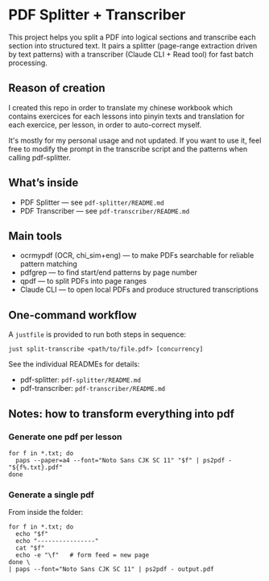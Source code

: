# PDF Splitter + Transcriber

This project helps you split a PDF into logical sections and transcribe each section into structured text. It pairs a splitter (page-range extraction driven by text patterns) with a transcriber (Claude CLI + Read tool) for fast batch processing.

## Reason of creation

I created this repo in order to translate my chinese workbook which contains exercices for each lessons into pinyin texts and translation for each exercice, per lesson, in order to auto-correct myself. 

It's mostly for my personal usage and not updated. If you want to use it, feel free to modify the prompt in the transcribe script and the patterns when calling pdf-splitter.

## What’s inside
- PDF Splitter — see `pdf-splitter/README.md`
- PDF Transcriber — see `pdf-transcriber/README.md`

## Main tools

- ocrmypdf (OCR, chi_sim+eng) — to make PDFs searchable for reliable pattern matching
- pdfgrep — to find start/end patterns by page number
- qpdf — to split PDFs into page ranges
- Claude CLI — to open local PDFs and produce structured transcriptions

## One-command workflow
A `justfile` is provided to run both steps in sequence:

```
just split-transcribe <path/to/file.pdf> [concurrency]
```

See the individual READMEs for details:
- pdf-splitter: `pdf-splitter/README.md`
- pdf-transcriber: `pdf-transcriber/README.md`

## Notes: how to transform everything into pdf

### Generate one pdf per lesson

```
for f in *.txt; do
  paps --paper=a4 --font="Noto Sans CJK SC 11" "$f" | ps2pdf - "${f%.txt}.pdf"
done
```

### Generate a single pdf

From inside the folder:

```
for f in *.txt; do
  echo "$f"
  echo "----------------"
  cat "$f"
  echo -e "\f"   # form feed = new page
done \
| paps --font="Noto Sans CJK SC 11" | ps2pdf - output.pdf
```
